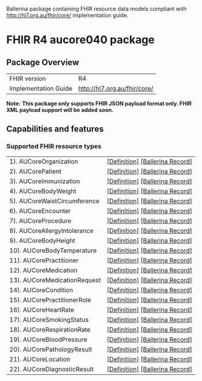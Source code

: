 Ballerina package containing FHIR resource data models
compliant with http://hl7.org.au/fhir/core/ implementation guide.

# FHIR R4 aucore040 package

## Package Overview

|                      |                      |
|----------------------|----------------------|
| FHIR version         | R4                   |
| Implementation Guide | http://hl7.org.au/fhir/core/               |


**Note:**
**This package only supports FHIR JSON payload format only. FHIR XML payload support will be added soon.**

## Capabilities and features

### Supported FHIR resource types

|                  |                                             |
|------------------|---------------------------------------------|
| 1). AUCoreOrganization | [[Definition]][s1] [[Ballerina Record]][m1] |
| 2). AUCorePatient | [[Definition]][s2] [[Ballerina Record]][m2] |
| 3). AUCoreImmunization | [[Definition]][s3] [[Ballerina Record]][m3] |
| 4). AUCoreBodyWeight | [[Definition]][s4] [[Ballerina Record]][m4] |
| 5). AUCoreWaistCircumference | [[Definition]][s5] [[Ballerina Record]][m5] |
| 6). AUCoreEncounter | [[Definition]][s6] [[Ballerina Record]][m6] |
| 7). AUCoreProcedure | [[Definition]][s7] [[Ballerina Record]][m7] |
| 8). AUCoreAllergyIntolerance | [[Definition]][s8] [[Ballerina Record]][m8] |
| 9). AUCoreBodyHeight | [[Definition]][s9] [[Ballerina Record]][m9] |
| 10). AUCoreBodyTemperature | [[Definition]][s10] [[Ballerina Record]][m10] |
| 11). AUCorePractitioner | [[Definition]][s11] [[Ballerina Record]][m11] |
| 12). AUCoreMedication | [[Definition]][s12] [[Ballerina Record]][m12] |
| 13). AUCoreMedicationRequest | [[Definition]][s13] [[Ballerina Record]][m13] |
| 14). AUCoreCondition | [[Definition]][s14] [[Ballerina Record]][m14] |
| 15). AUCorePractitionerRole | [[Definition]][s15] [[Ballerina Record]][m15] |
| 16). AUCoreHeartRate | [[Definition]][s16] [[Ballerina Record]][m16] |
| 17). AUCoreSmokingStatus | [[Definition]][s17] [[Ballerina Record]][m17] |
| 18). AUCoreRespirationRate | [[Definition]][s18] [[Ballerina Record]][m18] |
| 19). AUCoreBloodPressure | [[Definition]][s19] [[Ballerina Record]][m19] |
| 20). AUCorePathologyResult | [[Definition]][s20] [[Ballerina Record]][m20] |
| 21). AUCoreLocation | [[Definition]][s21] [[Ballerina Record]][m21] |
| 22). AUCoreDiagnosticResult | [[Definition]][s22] [[Ballerina Record]][m22] |

[m1]: https://lib.ballerina.io/healthcare/aucore040/1.0.0#AUCoreOrganization
[m2]: https://lib.ballerina.io/healthcare/aucore040/1.0.0#AUCorePatient
[m3]: https://lib.ballerina.io/healthcare/aucore040/1.0.0#AUCoreImmunization
[m4]: https://lib.ballerina.io/healthcare/aucore040/1.0.0#AUCoreBodyWeight
[m5]: https://lib.ballerina.io/healthcare/aucore040/1.0.0#AUCoreWaistCircumference
[m6]: https://lib.ballerina.io/healthcare/aucore040/1.0.0#AUCoreEncounter
[m7]: https://lib.ballerina.io/healthcare/aucore040/1.0.0#AUCoreProcedure
[m8]: https://lib.ballerina.io/healthcare/aucore040/1.0.0#AUCoreAllergyIntolerance
[m9]: https://lib.ballerina.io/healthcare/aucore040/1.0.0#AUCoreBodyHeight
[m10]: https://lib.ballerina.io/healthcare/aucore040/1.0.0#AUCoreBodyTemperature
[m11]: https://lib.ballerina.io/healthcare/aucore040/1.0.0#AUCorePractitioner
[m12]: https://lib.ballerina.io/healthcare/aucore040/1.0.0#AUCoreMedication
[m13]: https://lib.ballerina.io/healthcare/aucore040/1.0.0#AUCoreMedicationRequest
[m14]: https://lib.ballerina.io/healthcare/aucore040/1.0.0#AUCoreCondition
[m15]: https://lib.ballerina.io/healthcare/aucore040/1.0.0#AUCorePractitionerRole
[m16]: https://lib.ballerina.io/healthcare/aucore040/1.0.0#AUCoreHeartRate
[m17]: https://lib.ballerina.io/healthcare/aucore040/1.0.0#AUCoreSmokingStatus
[m18]: https://lib.ballerina.io/healthcare/aucore040/1.0.0#AUCoreRespirationRate
[m19]: https://lib.ballerina.io/healthcare/aucore040/1.0.0#AUCoreBloodPressure
[m20]: https://lib.ballerina.io/healthcare/aucore040/1.0.0#AUCorePathologyResult
[m21]: https://lib.ballerina.io/healthcare/aucore040/1.0.0#AUCoreLocation
[m22]: https://lib.ballerina.io/healthcare/aucore040/1.0.0#AUCoreDiagnosticResult

[s1]: http://hl7.org.au/fhir/core/StructureDefinition/au-core-organization
[s2]: http://hl7.org.au/fhir/core/StructureDefinition/au-core-patient
[s3]: http://hl7.org.au/fhir/core/StructureDefinition/au-core-immunization
[s4]: http://hl7.org.au/fhir/core/StructureDefinition/au-core-bodyweight
[s5]: http://hl7.org.au/fhir/core/StructureDefinition/au-core-waistcircum
[s6]: http://hl7.org.au/fhir/core/StructureDefinition/au-core-encounter
[s7]: http://hl7.org.au/fhir/core/StructureDefinition/au-core-procedure
[s8]: http://hl7.org.au/fhir/core/StructureDefinition/au-core-allergyintolerance
[s9]: http://hl7.org.au/fhir/core/StructureDefinition/au-core-bodyheight
[s10]: http://hl7.org.au/fhir/core/StructureDefinition/au-core-bodytemp
[s11]: http://hl7.org.au/fhir/core/StructureDefinition/au-core-practitioner
[s12]: http://hl7.org.au/fhir/core/StructureDefinition/au-core-medication
[s13]: http://hl7.org.au/fhir/core/StructureDefinition/au-core-medicationrequest
[s14]: http://hl7.org.au/fhir/core/StructureDefinition/au-core-condition
[s15]: http://hl7.org.au/fhir/core/StructureDefinition/au-core-practitionerrole
[s16]: http://hl7.org.au/fhir/core/StructureDefinition/au-core-heartrate
[s17]: http://hl7.org.au/fhir/core/StructureDefinition/au-core-smokingstatus
[s18]: http://hl7.org.au/fhir/core/StructureDefinition/au-core-resprate
[s19]: http://hl7.org.au/fhir/core/StructureDefinition/au-core-bloodpressure
[s20]: http://hl7.org.au/fhir/core/StructureDefinition/au-core-diagnosticresult-path
[s21]: http://hl7.org.au/fhir/core/StructureDefinition/au-core-location
[s22]: http://hl7.org.au/fhir/core/StructureDefinition/au-core-diagnosticresult
